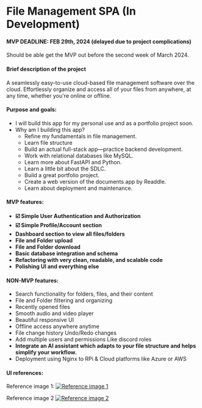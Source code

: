 # File Management SPA (In Development)

#### MVP DEADLINE: FEB 29th, 2024 (delayed due to project complications)

Should be able get the MVP out before the second week of March 2024.

#### Brief description of the project

A seamlessly easy-to-use cloud-based file management software over the cloud. Effortlessly organize and access all of your files from anywhere, at any time, whether you're online or offline.

#### Purpose and goals:
- I will build this app for my personal use and as a portfolio project soon.
- Why am I building this app?
    - Refine my fundamentals in file management.
    - Learn file structure
    - Build an actual full-stack app—practice backend development.
    - Work with relational databases like MySQL.
    - Learn more about FastAPI and Python.
    - Learn a little bit about the SDLC.
    - Build a great portfolio project.
    - Create a web version of the documents app by Readdle.
    - Learn about deployment and maintenance.


#### MVP features:
- **<i class="fa-solid fa-user-lock"></i> ☑️ Simple User Authentication and Authorization**
- **<i class="fa-solid fa-user-pen"></i> ☑️ Simple Profile/Account section**
- **<i class="fa-solid fa-house-user"></i> Dashboard section to view all files/folders**
- **<i class="fa-solid fa-file-arrow-down"></i> <i class="fa-solid fa-folder"></i> File and Folder upload**
- **<i class="fa-solid fa-file-arrow-up"></i> <i class="fa-solid fa-folder"></i> File and Folder download**
- **<i class="fa-solid fa-database"></i> Basic database integration and schema**
- **<i class="fa-solid fa-circle-check"></i> Refactoring with very clean, readable, and scalable code**
- **<i class="fa-solid fa-spray-can-sparkles"></i> Polishing UI and everything else**


#### NON-MVP features:
- Search functionality for folders, files, and their content
- File and Folder filtering and organizing
- Recently opened files
- Smooth audio and video player
- Beautiful responsive UI
- Offline access anywhere anytime
- File change history Undo/Redo changes
- Add multiple users and permissions Like discord roles
- **Integrate an AI assistant which adapts to your file structure and helps simplify your workflow.**
- Deployment using Nginx to RPi & Cloud platforms like Azure or AWS

#### UI references:

Reference image 1:
[![Reference image 1](https://cdn.dribbble.com/users/1409180/screenshots/14196603/media/86ad9ff56946776a4f9e5fa00e12c591.png)](https://dribbble.com/shots/14196603-Dashboard-File-manager)

Reference image 2
[![Reference image 2](https://cdn.dribbble.com/users/5836975/screenshots/15890787/media/67ddc6be467a4dbe9b6d84f570c4014e.png)](https://dribbble.com/shots/15890787-File-Management-Dashboard)
